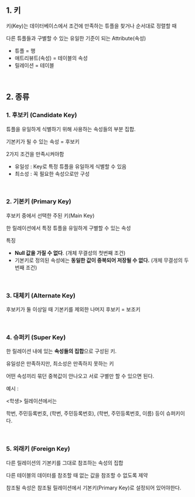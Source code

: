 ## 1. 키

키(Key)는 데이터베이스에서 조건에 만족하는 튜플을 찾거나 순서대로 정렬할 때 

다른 튜플들과 구별할 수 있는 유일한 기준이 되는 Attribute(속성)

+ 튜플 = 행
+ 애트리뷰트(속성) = 테이블의 속성
+ 릴레이션 = 테이블

<br> 

## 2. 종류

### 1. 후보키 (Candidate Key)

튜플을 유일하게 식별하기 위해 사용하는 속성들의 부분 집합. 

기본키가 될 수 있는 속성 = 후보키

2가지 조건을 만족시켜야함

- 유일성 : Key로 특정 튜플을 유일하게 식별할 수 있음
- 최소성 : 꼭 필요한 속성으로만 구성


<br> 

### 2. 기본키 (Primary Key)

후보키 중에서 선택한 주된 키(Main Key)

한 릴레이션에서 특정 튜플을 유일하게 구별할 수 있는 속성

특징

- **Null 값을 가질 수 없다**. (개체 무결성의 첫번째 조건)
- 기본키로 정의된 속성에는 **동일한 값이 중복되어 저장될 수 없다.** (개체 무결성의 두번째 조건)

<br> 

### 3. 대체키 (Alternate Key)

후보키가 둘 이상일 때 기본키를 제외한 나머지 후보키 = 보조키

<br> 

### 4. 슈퍼키 (Super Key)

한 릴레이션 내에 있는 **속성들의 집합**으로 구성된 키. 

유일성은 만족하지만, 최소성은 만족하지 못하는 키

어떤 속성끼리 묶던 중복값이 안나오고 서로 구별만 할 수 있으면 된다.

예시 :

<학생> 릴레이션에서는 

학번, 주민등록번호, (학번, 주민등록번호), (학번, 주민등록번호, 이름) 등이 슈퍼키이다.


<br> 

### 5. 외래키 (Foreign Key)

다른 릴레이션의 기본키를 그대로 참조하는 속성의 집합

다른 테이블의 데이터를 참조할 때 없는 값을 참조할 수 없도록 제약

참조될 속성은 참조될 릴레이션에서 기본키(Primary Key)로 설정되어 있어야한다.

